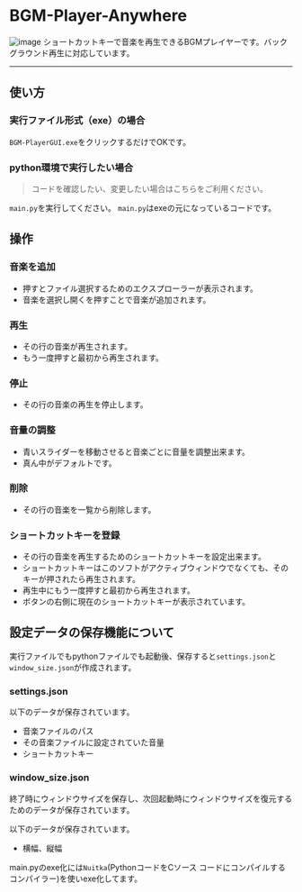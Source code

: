 # BGM-Player-Anywhere
![image](https://github.com/tarou-imokenpi/BGM-Player-Anywhere/assets/91922753/069b6ff9-c413-402e-926c-6a49baceda59)
ショートカットキーで音楽を再生できるBGMプレイヤーです。バックグラウンド再生に対応しています。
***
## 使い方

### 実行ファイル形式（exe）の場合
`BGM-PlayerGUI.exe`をクリックするだけでOKです。

### python環境で実行したい場合
> コードを確認したい、変更したい場合はこちらをご利用ください。

`main.py`を実行してください。
`main.py`はexeの元になっているコードです。

## 操作

### 音楽を追加
* 押すとファイル選択するためのエクスプローラーが表示されます。
* 音楽を選択し開くを押すことで音楽が追加されます。

### 再生
* その行の音楽が再生されます。
* もう一度押すと最初から再生されます。

### 停止
* その行の音楽の再生を停止します。

### 音量の調整
* 青いスライダーを移動させると音楽ごとに音量を調整出来ます。
* 真ん中がデフォルトです。

### 削除
* その行の音楽を一覧から削除します。

### ショートカットキーを登録
* その行の音楽を再生するためのショートカットキーを設定出来ます。
* ショートカットキーはこのソフトがアクティブウィンドウでなくても、そのキーが押されたら再生されます。
* 再生中にもう一度押すと最初から再生されます。
* ボタンの右側に現在のショートカットキーが表示されています。
## 設定データの保存機能について

実行ファイルでもpythonファイルでも起動後、保存すると`settings.json`と`window_size.json`が作成されます。

### settings.json
以下のデータが保存されています。
* 音楽ファイルのパス
* その音楽ファイルに設定されていた音量
* ショートカットキー
### window_size.json
終了時にウィンドウサイズを保存し、次回起動時にウィンドウサイズを復元するためのデータが保存されています。

以下のデータが保存されています。
* 横幅、縦幅

main.pyのexe化には`Nuitka`(PythonコードをCソース コードにコンパイルするコンパイラー)を使いexe化してます。
